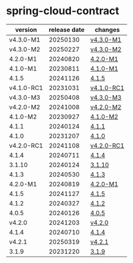 # spring-cloud-contract	


|version|release date|changes|
|---|---|---|
|v4.3.0-M1|20250130|[v4.3.0-M1](./v4.3.0-M1-20250130.md)|
|v4.3.0-M2|20250227|[v4.3.0-M2](./v4.3.0-M2-20250227.md)|
|4.2.0-M1|20240820|[4.2.0-M1](./4.2.0-M1-20240820.md)|
|4.1.0-M1|20230811|[4.1.0-M1](./4.1.0-M1-20230811.md)|
|4.1.5|20241126|[4.1.5](./4.1.5-20241126.md)|
|v4.1.0-RC1|20231031|[v4.1.0-RC1](./v4.1.0-RC1-20231031.md)|
|v4.3.0-M3|20250408|[v4.3.0-M3](./v4.3.0-M3-20250408.md)|
|v4.2.0-M2|20241008|[v4.2.0-M2](./v4.2.0-M2-20241008.md)|
|4.1.0-M2|20230927|[4.1.0-M2](./4.1.0-M2-20230927.md)|
|4.1.1|20240124|[4.1.1](./4.1.1-20240124.md)|
|4.1.0|20231207|[4.1.0](./4.1.0-20231207.md)|
|v4.2.0-RC1|20241108|[v4.2.0-RC1](./v4.2.0-RC1-20241108.md)|
|4.1.4|20240711|[4.1.4](./4.1.4-20240711.md)|
|3.1.10|20240124|[3.1.10](./3.1.10-20240124.md)|
|4.1.3|20240530|[4.1.3](./4.1.3-20240530.md)|
|4.2.0-M1|20240819|[4.2.0-M1](./4.2.0-M1-20240819.md)|
|4.1.5|20241127|[4.1.5](./4.1.5-20241127.md)|
|4.1.2|20240327|[4.1.2](./4.1.2-20240327.md)|
|4.0.5|20240126|[4.0.5](./4.0.5-20240126.md)|
|v4.2.0|20241203|[v4.2.0](./v4.2.0-20241203.md)|
|4.1.4|20240710|[4.1.4](./4.1.4-20240710.md)|
|v4.2.1|20250319|[v4.2.1](./v4.2.1-20250319.md)|
|3.1.9|20231220|[3.1.9](./3.1.9-20231220.md)|
